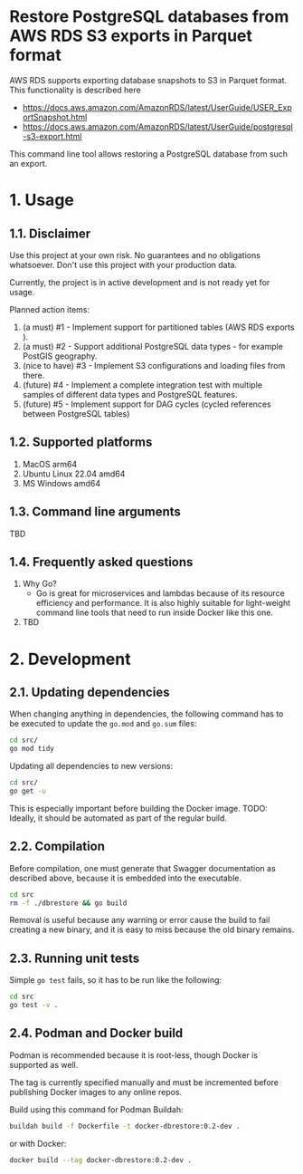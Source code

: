 # Restore PostgreSQL databases from AWS RDS S3 exports in Parquet format

AWS RDS supports exporting database snapshots to S3 in Parquet format.
This functionality is described here 

* https://docs.aws.amazon.com/AmazonRDS/latest/UserGuide/USER_ExportSnapshot.html
* https://docs.aws.amazon.com/AmazonRDS/latest/UserGuide/postgresql-s3-export.html

This command line tool allows restoring a PostgreSQL database from such an export.

# 1. Usage

## 1.1. Disclaimer

Use this project at your own risk. 
No guarantees and no obligations whatsoever.
Don't use this project with your production data.

Currently, the project is in active development and is not ready yet for usage.

Planned action items:

1. (a must) #1 - Implement support for partitioned tables (AWS RDS exports ).
2. (a must) #2 - Support additional PostgreSQL data types - for example PostGIS geography.
3. (nice to have) #3 - Implement S3 configurations and loading files from there.
4. (future) #4 - Implement a complete integration test with multiple samples of different data types and PostgreSQL features.
5. (future) #5 - Implement support for DAG cycles (cycled references between PostgreSQL tables)

## 1.2. Supported platforms

1. MacOS arm64
2. Ubuntu Linux 22.04 amd64
3. MS Windows amd64

## 1.3. Command line arguments

TBD

## 1.4. Frequently asked questions

1. Why Go?
   * Go is great for microservices and lambdas because of its resource efficiency and performance. 
   It is also highly suitable for light-weight command line tools that need to run inside Docker like this one.
2. TBD

# 2. Development

## 2.1. Updating dependencies

When changing anything in dependencies, the following command has to be executed 
to update the `go.mod` and `go.sum` files:

```bash
cd src/
go mod tidy
```

Updating all dependencies to new versions:

```bash
cd src/
go get -u
```

This is especially important before building the Docker image.
TODO: Ideally, it should be automated as part of the regular build.

## 2.2. Compilation

Before compilation, one must generate that Swagger documentation as described above, 
because it is embedded into the executable.

```bash
cd src
rm -f ./dbrestore && go build
```

Removal is useful because any warning or error cause the build to fail creating a new binary, 
and it is easy to miss because the old binary remains.

## 2.3. Running unit tests

Simple `go test` fails, so it has to be run like the following:

```bash
cd src
go test -v .
```

## 2.4. Podman and Docker build

Podman is recommended because it is root-less, though Docker is supported as well.

The tag is currently specified manually and must be incremented before publishing Docker images to any online repos.

Build using this command for Podman Buildah:

```bash
buildah build -f Dockerfile -t docker-dbrestore:0.2-dev .
```

or with Docker:

```bash
docker build --tag docker-dbrestore:0.2-dev .
```

